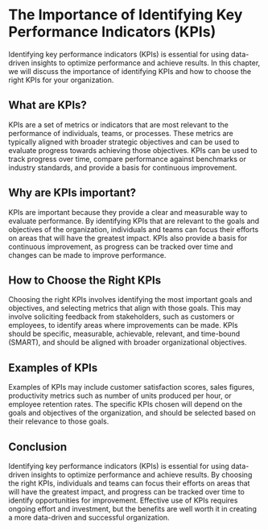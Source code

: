 The Importance of Identifying Key Performance Indicators (KPIs)
=========================================================================================================================

Identifying key performance indicators (KPIs) is essential for using data-driven insights to optimize performance and achieve results. In this chapter, we will discuss the importance of identifying KPIs and how to choose the right KPIs for your organization.

What are KPIs?
--------------

KPIs are a set of metrics or indicators that are most relevant to the performance of individuals, teams, or processes. These metrics are typically aligned with broader strategic objectives and can be used to evaluate progress towards achieving those objectives. KPIs can be used to track progress over time, compare performance against benchmarks or industry standards, and provide a basis for continuous improvement.

Why are KPIs important?
-----------------------

KPIs are important because they provide a clear and measurable way to evaluate performance. By identifying KPIs that are relevant to the goals and objectives of the organization, individuals and teams can focus their efforts on areas that will have the greatest impact. KPIs also provide a basis for continuous improvement, as progress can be tracked over time and changes can be made to improve performance.

How to Choose the Right KPIs
----------------------------

Choosing the right KPIs involves identifying the most important goals and objectives, and selecting metrics that align with those goals. This may involve soliciting feedback from stakeholders, such as customers or employees, to identify areas where improvements can be made. KPIs should be specific, measurable, achievable, relevant, and time-bound (SMART), and should be aligned with broader organizational objectives.

Examples of KPIs
----------------

Examples of KPIs may include customer satisfaction scores, sales figures, productivity metrics such as number of units produced per hour, or employee retention rates. The specific KPIs chosen will depend on the goals and objectives of the organization, and should be selected based on their relevance to those goals.

Conclusion
----------

Identifying key performance indicators (KPIs) is essential for using data-driven insights to optimize performance and achieve results. By choosing the right KPIs, individuals and teams can focus their efforts on areas that will have the greatest impact, and progress can be tracked over time to identify opportunities for improvement. Effective use of KPIs requires ongoing effort and investment, but the benefits are well worth it in creating a more data-driven and successful organization.
